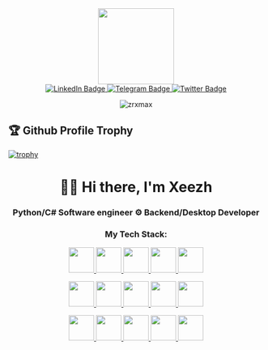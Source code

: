 <div id="header" align="center">
  <img src="https://media.giphy.com/media/v1.Y2lkPTc5MGI3NjExZjgzazl4cTVwd2x2eHdvOWE5cWN4M3U4dHZraDM3cmJmenJ0OTkzcyZlcD12MV9pbnRlcm5hbF9naWZfYnlfaWQmY3Q9Zw/JqmupuTVZYaQX5s094/giphy.gif" width="150"/>
</div>
<div id="badges" align="center">
  <a href="your-linkedin-URL">
    <img src="https://img.shields.io/badge/LinkedIn-blue?style=for-the-badge&logo=linkedin&logoColor=white" alt="LinkedIn Badge"/>
  </a>
  <a href="https://t.me/xeezh">
    <img src="https://img.shields.io/badge/Telegram-blue?logo=telegram&logoColor=white&style=for-the-badge" alt="Telegram Badge"/>
  </a>
  <a href="your-twitter-URL">
    <img src="https://img.shields.io/badge/Twitter-blue?style=for-the-badge&logo=twitter&logoColor=white" alt="Twitter Badge"/>
  </a>
</div>

<p align="center"> <img src="https://komarev.com/ghpvc/?username=xeezh&color=blueviolet&style=for-the-badge&abbreviated=true" alt="zrxmax" /> </p>


<h2>🏆 Github Profile Trophy</h2>

[![trophy](https://github-profile-trophy.vercel.app/?username=xeezh&rank=-?,-C)](https://github.com/ryo-ma/github-profile-trophy)
<h1 align="center">👋🏻 Hi there, I'm Xeezh</h1>
<h3 align="center"> Python/C# Software engineer ⚙️ Backend/Desktop Developer</h3>

<h3 align="center">My Tech Stack:</h3>
<div align="center">
  <p float="center">
    <a href="https://www.python.org/"> <img src="https://upload.wikimedia.org/wikipedia/commons/thumb/c/c3/Python-logo-notext.svg/935px-Python-logo-notext.svg.png" width="50" height="50" /> </a>
    <a href="https://learn.microsoft.com/ru-ru/dotnet/csharp/"> <img src="https://cdn.icon-icons.com/icons2/2415/PNG/512/csharp_plain_logo_icon_146577.png" width="50" height="50" /> </a>
    <a href="https://www.linux.org/"> <img src="https://pngimg.com/uploads/linux/linux_PNG1.png" width="50" height="50" /> </a>
    <a href="https://www.selenium.dev/"> <img src="https://www.svgrepo.com/show/473780/selenium.svg" width="50" height="50" /> </a>
    <a href="https://swagger.io/"> <img src="https://static-00.iconduck.com/assets.00/swagger-icon-1024x1024-09037v1r.png" width="50" height="50" /> </a>
  </p>
  <p float="center">
    <a href="https://flask.palletsprojects.com/en/3.0.x/"> <img src="https://www.vectorlogo.zone/logos/pocoo_flask/pocoo_flask-icon.svg" width="50" height="50" /> </a>
    <a href="https://git-scm.com/"> <img src="https://git-scm.com/images/logos/downloads/Git-Icon-1788C.png" width="50" height="50" /> </a>
    <a href="https://learn.microsoft.com/ru-ru/dotnet/desktop/wpf/overview/?view=netdesktop-8.0"> <img src="https://files.virgool.io/upload/users/73758/posts/h00jjlau5epu/su6tl3vi8qct.png" width="50" height="50" /> </a>
    <a href="https://www.docker.com/"> <img src="https://wiki.hornbill.com/images/7/70/Docker_logo.png" width="50" height="50" /> </a>
    <a href="https://www.mysql.com/"> <img src="https://cdn.icon-icons.com/icons2/2389/PNG/512/mysql_logo_icon_145044.png" width="50" height="50" /> </a>
  </p>
  <p float="center">
    <a href="https://www.qemu.org/"> <img src="https://repository-images.githubusercontent.com/632726151/dd59f66c-b9ed-4bc4-9cfc-3840e373b191" width="50" height="50" /> </a>
    <a href="https://www.postgresql.org/"> <img src="https://cdn.iconscout.com/icon/free/png-256/free-postgresql-8-1175119.png" width="50" height="50" /> </a>
    <a href="https://google.com"> <img src="https://cdn-icons-png.flaticon.com/512/5184/5184592.png" width="50" height="50" /> </a>
    <a href="https://google.com"> <img src="https://cdn-icons-png.flaticon.com/512/5184/5184592.png" width="50" height="50" /> </a>
    <a href="https://google.com"> <img src="https://cdn-icons-png.flaticon.com/512/5184/5184592.png" width="50" height="50" /> </a>
  </p>
</div>
